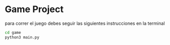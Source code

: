 # Game Project 

para correr el juego debes seguir las siguientes instrucciones en la terminal

```sh
cd game
python3 main.py
```

